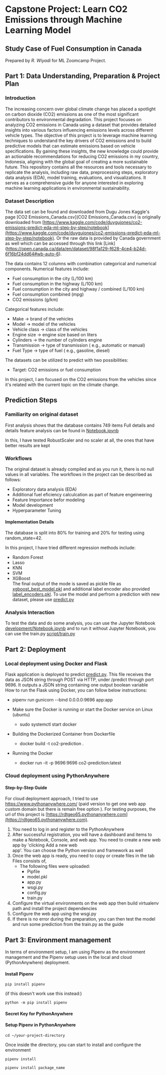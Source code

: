  # Capstone Project: Learn CO2 Emissions through Machine Learning Model
 ## Study Case of Fuel Consumption in Canada
Prepared by *R. Wiyadi* for ML Zoomcamp Project.

## Part 1: Data Understanding, Preparation & Project Plan

### Introduction
The increasing concern over global climate change has placed a spotlight on carbon dioxide (CO2) emissions as one of the most significant contributors to environmental degradation. This project focuses on analyzing CO2 emissions in Canada using a dataset that provides detailed insights into various factors influencing emissions levels across different vehicle types.
The objective of this project is to leverage machine learning techniques to understand the key drivers of CO2 emissions and to build predictive models that can estimate emissions based on vehicle specifications. By gaining these insights, the new knowledge could provide an actionable recommendations for reducing CO2 emissions in my country, Indonesia, aligning with the global goal of creating a more sustainable future.
This repository contains all the resources and tools necessary to replicate the analysis, including raw data, preprocessing steps, exploratory data analysis (EDA), model training, evaluations, and visualizations. It serves as a comprehensive guide for anyone interested in exploring machine learning applications in environmental sustainability.

### Dataset Description
The data set can be found and downloaded from Dugu Jones Kaggle's page [CO2 Emissions_Canada.csv](CO2 Emissions_Canada.csv) is originally downloaded from [https://www.kaggle.com/code/duygujones/co2-emissions-predict-eda-ml-step-by-step/notebook](https://www.kaggle.com/code/duygujones/co2-emissions-predict-eda-ml-step-by-step/notebook). Or the raw data is provided by Canada government as well which can be accessed through this link [Link] (https://open.canada.ca/data/en/dataset/98f1a129-f628-4ce4-b24d-6f16bf24dd64#wb-auto-6).

The data contains 12 columns with combination categorical and numerical components.
Numerical features include:
- Fuel consumption in the city (L/100 km)
- Fuel consumption in the highway (L/100 km)
- Fuel consumption in the city and highway / combined (L/100 km)
- Fuel consumption combined (mpg)
- CO2 emissions (g/km)

Categorical features include:
- Make -> brand of the vehicles
- Model -> model of the vehicles
- Vehicle class -> class of the vehicles
- Engine size -> engine size based on liters
- Cylinders -> the number of cylinders engine
- Transmission -> type of transmission ( e.g., automatic or manual)
- Fuel Type -> type of fuel ( e.g., gasoline, diesel)

The datasets can be utilized to predict with two possibilities:
- Target: CO2 emissions or fuel consumption

In this project, I am focused on the CO2 emissions from the vehicles since it's related with the current topic on the climate change.

## Prediction Steps
### Familiarity on original dataset
First analysis shows that the database contains 749 items
Full details and details feature analysis can be found in  [Notebook.ipynb](Notebook.ipynb) 

In this, I have tested RobustScaler and no scaler at all, the ones that have better results are kept

### Workflows
 The original dataset is already compiled and as you run it, there is no null values in all variables. The workflows in the project can be described as follows:
 - Exploratory data analysis (EDA)
 - Additional fuel eficiency calculcation as part of feature engeineering
 - Feature Importance befor modeling
 - Model development
 - Hyperparameter Tuning

 #### Implementation Details
 The database is split into 80% for training and 20% for testing using random_state=42.

 In this project, I have tried different regression methods include:
* Random Forest
* Lasso
* KNN
* SVM
* XGBoost
  <br/>
The final output of the mode is saved as pickle file as [xgboost_best_model.pkl](xgboost_best_model.pkl) and additional label encoder also provided [label_encoders.pkl](label_encoders.pkl). To use the model and perfrom a prediction with new dataset, please use [predict.py]([predict.py)
  <br/>

### Analysis Interaction

To test the data and do some analysis, you can use the Jupyter Notebook [development/Notebook.ipynb](development/Notebook.ipynb) and to run it without Jupyter Notebook, you can use the train.py [script/train.py](script/train.py) 

## Part 2: Deployment

### Local deployment using Docker and Flask

Flask application is deployed to predict [predict.py](predict.py). This file receives the data as JSON string through POST via HTTP, under /predict through port 9696. It outputs a JSON string containing one output boolean variable 
 <br/>
How to run the Flask using Docker, you can follow below instructions:

- pipenv run gunicorn --bind 0.0.0.0:9696 app:app

- Make sure the Docker is running or start the Docker service on Linux (ubuntu)
    - sudo systemctl start docker

- Building the Dockerized Container from Dockerfile
    - docker build -t co2-prediction . 

- Running the Docker
    - docker run -it -p 9696:9696 co2-prediction:latest

### Cloud deployment using PythonAnywhere
#### Step-by-Step Guide

For cloud deployment approach, I tried to use https://www.pythonanywhere.com/ (paid version to get one web app custom domain but there is remain free option ). For testing purposes, the url of this project is [https://rdtgeo65.pythonanywhere.com](https://rdtgeo65.pythonanywhere.com).

1. You need to log in and register to the PythonAnywhere
2. After successful registration, you will have a dashboard and items to make a   Notebook, Console, and web app. You need to create a new web app by 'clicking Add a new web   
   app'. You can choose the Python version and framework as well
3. Once the web app is ready, you need to copy or create files in the tab Files consists of,
    * The following files were uploaded:
        * Pipfile
        * model.pkl
        * app.py
        * wsgi.py
        * config.py
        * train.py
4. Configure the virtual environments on the web app then build virtualenv path and install the project dependencies
5. Configure the web app using the wsgi.py
6. If there is no error during the preparation, you can then test the model and run some prediction from the train.py as the guide

## Part 3: Environment management

In terms of environment setup, I am using Pipenv as the environment management and the Pipenv setup uses in the local and cloud (PythonAnywhere) deployment.

#### Install Pipenv
```
pip install pipenv
```
(if this doesn't work use this instead:)
```
python -m pip install pipenv
```

#### Secret Key for PythonAnywhere


#### Setup Pipenv in PythonAnywhere
```
cd ~/your-project-directory
```
Once inside the directory, you can start to install and configure the environment
```
pipenv install
```
```
pipenv install package_name
```



